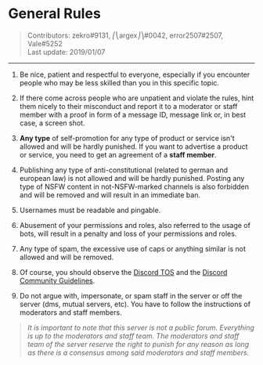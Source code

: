 # General Rules
> Contributors: zekro#9131, ⎛⎝argex⎠⎞#0042, error2507#2507, Vale#5252   
> Last update:  2019/01/07

---

1. Be nice, patient and respectful to everyone, especially if you encounter people who may be less skilled than you in this specific topic.

2. If there come across people who are unpatient and violate the rules, hint them nicely to their misconduct and report it to a moderator or staff member with a proof in form of a message ID, message link or, in best case, a screen shot.

3. **Any type** of self-promotion for any type of product or service isn't allowed and will be hardly punished. If you want to advertise a product or service, you need to get an agreement of a **staff member**.

4. Publishing any type of anti-constitutional (related to german and european law) is not allowed and will be hardly punished. Posting any type of NSFW content in not-NSFW-marked channels is also forbidden and will be removed and will result in an immediate ban.

3. Usernames must be readable and pingable.

4. Abusement of your permissions and roles, also referred to the usage of bots, will result in a penalty and loss of your permissions and roles.

5. Any type of spam, the excessive use of caps or anything similar is not allowed and will be removed.

6. Of course, you should observe the [Discord TOS](https://discordapp.com/terms) and the [Discord Community Guidelines](https://discordapp.com/guidelines).

7. Do not argue with, impersonate, or spam staff in the server or off the server (dms, mutual servers, etc). You have to follow the instructions of moderators and staff members.


> *It is important to note that this server is not a public forum. Everything is up to the moderators and staff team. The moderators and staff team of the server reserve the right to punish for any reason as long as there is a consensus among said moderators and staff members.*
